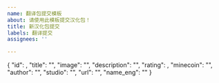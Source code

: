 ```yaml
---
name: 翻译包提交模板
about: 请使用此模板提交汉化包！
title: 新汉化包提交
labels: 翻译提交
assignees: ''

---
```


{
        "id": , 
        "title": "", 
        "image": "", 
        "description": "", 
        "rating": , 
        "minecoin": "",
        "author": "",
        "studio": "",
        "url": "",
        "name_eng": ""
}
